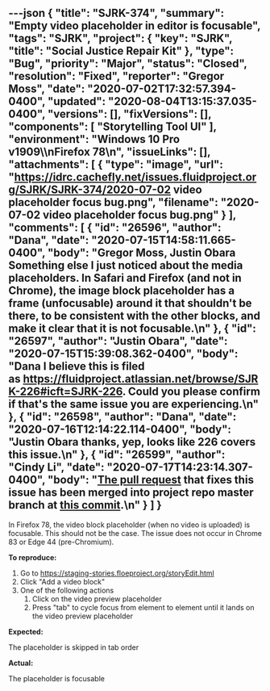 ---json
{
  "title": "SJRK-374",
  "summary": "Empty video placeholder in editor is focusable",
  "tags": "SJRK",
  "project": {
    "key": "SJRK",
    "title": "Social Justice Repair Kit"
  },
  "type": "Bug",
  "priority": "Major",
  "status": "Closed",
  "resolution": "Fixed",
  "reporter": "Gregor Moss",
  "date": "2020-07-02T17:32:57.394-0400",
  "updated": "2020-08-04T13:15:37.035-0400",
  "versions": [],
  "fixVersions": [],
  "components": [
    "Storytelling Tool UI"
  ],
  "environment": "Windows 10 Pro v1909\\\nFirefox 78\n",
  "issueLinks": [],
  "attachments": [
    {
      "type": "image",
      "url": "https://idrc.cachefly.net/issues.fluidproject.org/SJRK/SJRK-374/2020-07-02 video placeholder focus bug.png",
      "filename": "2020-07-02 video placeholder focus bug.png"
    }
  ],
  "comments": [
    {
      "id": "26596",
      "author": "Dana",
      "date": "2020-07-15T14:58:11.665-0400",
      "body": "Gregor Moss, Justin Obara Something else I just noticed about the media placeholders. In Safari and Firefox (and not in Chrome), the image block placeholder has a frame (unfocusable) around it that shouldn't be there, to be consistent with the other blocks, and make it clear that it is not focusable.\n"
    },
    {
      "id": "26597",
      "author": "Justin Obara",
      "date": "2020-07-15T15:39:08.362-0400",
      "body": "Dana I believe this is filed as <https://fluidproject.atlassian.net/browse/SJRK-226#icft=SJRK-226>. Could you please confirm if that's the same issue you are experiencing.\n"
    },
    {
      "id": "26598",
      "author": "Dana",
      "date": "2020-07-16T12:14:22.114-0400",
      "body": "Justin Obara thanks, yep, looks like 226 covers this issue.\n"
    },
    {
      "id": "26599",
      "author": "Cindy Li",
      "date": "2020-07-17T14:23:14.307-0400",
      "body": "[The pull request](https://github.com/fluid-project/sjrk-story-telling/pull/89) that fixes this issue has been merged into project repo master branch at [this commit](https://github.com/fluid-project/sjrk-story-telling/commit/90e928055ae20890a1dfc7773ce9616aa29bbbdb).\n"
    }
  ]
}
---
In Firefox 78, the video block placeholder (when no video is uploaded) is focusable. This should not be the case. The issue does not occur in Chrome 83 or Edge 44 (pre-Chromium).

**To reproduce:**

1. Go to <https://staging-stories.floeproject.org/storyEdit.html>
2. Click "Add a video block"
3. One of the following actions
   1. Click on the video preview placeholder
   2. Press "tab" to cycle focus from element to element until it lands on the video preview placeholder

**Expected:**

The placeholder is skipped in tab order

**Actual:**

The placeholder is focusable

        
